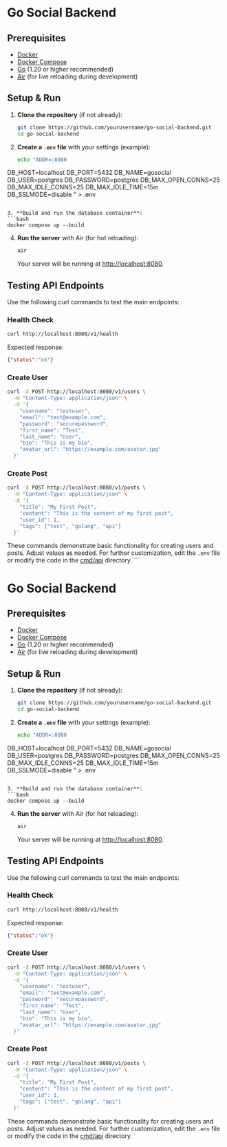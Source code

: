 # Go Social Backend

## Prerequisites
- [Docker](https://www.docker.com/get-started)
- [Docker Compose](https://docs.docker.com/compose/)
- [Go](https://golang.org/doc/install) (1.20 or higher recommended)
- [Air](https://github.com/cosmtrek/air) (for live reloading during development)

## Setup & Run

1. **Clone the repository** (if not already):
   ```bash
   git clone https://github.com/yourusername/go-social-backend.git
   cd go-social-backend
   ```

2. **Create a `.env` file** with your settings (example):
   ```bash
   echo "ADDR=:8080
DB_HOST=localhost
DB_PORT=5432
DB_NAME=gosocial
DB_USER=postgres
DB_PASSWORD=postgres
DB_MAX_OPEN_CONNS=25
DB_MAX_IDLE_CONNS=25
DB_MAX_IDLE_TIME=15m
DB_SSLMODE=disable
" > .env
   ```

3. **Build and run the database container**:
   ```bash
   docker compose up --build
   ```

4. **Run the server** with Air (for hot reloading):
   ```bash
   air
   ```
   Your server will be running at [http://localhost:8080](http://localhost:8080).

## Testing API Endpoints

Use the following curl commands to test the main endpoints:

### Health Check
```bash
curl http://localhost:8080/v1/health
```
Expected response:
```json
{"status":"ok"}
```

### Create User
```bash
curl -X POST http://localhost:8080/v1/users \
  -H "Content-Type: application/json" \
  -d '{
    "username": "testuser",
    "email": "test@example.com",
    "password": "securepassword",
    "first_name": "Test",
    "last_name": "User",
    "bio": "This is my bio",
    "avatar_url": "https://example.com/avatar.jpg"
  }'
```

### Create Post
```bash
curl -X POST http://localhost:8080/v1/posts \
  -H "Content-Type: application/json" \
  -d '{
    "title": "My First Post",
    "content": "This is the content of my first post",
    "user_id": 1,
    "tags": ["test", "golang", "api"]
  }'
```

These commands demonstrate basic functionality for creating users and posts. Adjust values as needed. For further customization, edit the `.env` file or modify the code in the [cmd/api](cmd/api) directory.````
<!-- filepath: /home/paranie/codes/go-social-backend/Readme.md -->

# Go Social Backend

## Prerequisites
- [Docker](https://www.docker.com/get-started)
- [Docker Compose](https://docs.docker.com/compose/)
- [Go](https://golang.org/doc/install) (1.20 or higher recommended)
- [Air](https://github.com/cosmtrek/air) (for live reloading during development)

## Setup & Run

1. **Clone the repository** (if not already):
   ```bash
   git clone https://github.com/yourusername/go-social-backend.git
   cd go-social-backend
   ```

2. **Create a `.env` file** with your settings (example):
   ```bash
   echo "ADDR=:8080
DB_HOST=localhost
DB_PORT=5432
DB_NAME=gosocial
DB_USER=postgres
DB_PASSWORD=postgres
DB_MAX_OPEN_CONNS=25
DB_MAX_IDLE_CONNS=25
DB_MAX_IDLE_TIME=15m
DB_SSLMODE=disable
" > .env
   ```

3. **Build and run the database container**:
   ```bash
   docker compose up --build
   ```

4. **Run the server** with Air (for hot reloading):
   ```bash
   air
   ```
   Your server will be running at [http://localhost:8080](http://localhost:8080).

## Testing API Endpoints

Use the following curl commands to test the main endpoints:

### Health Check
```bash
curl http://localhost:8080/v1/health
```
Expected response:
```json
{"status":"ok"}
```

### Create User
```bash
curl -X POST http://localhost:8080/v1/users \
  -H "Content-Type: application/json" \
  -d '{
    "username": "testuser",
    "email": "test@example.com",
    "password": "securepassword",
    "first_name": "Test",
    "last_name": "User",
    "bio": "This is my bio",
    "avatar_url": "https://example.com/avatar.jpg"
  }'
```

### Create Post
```bash
curl -X POST http://localhost:8080/v1/posts \
  -H "Content-Type: application/json" \
  -d '{
    "title": "My First Post",
    "content": "This is the content of my first post",
    "user_id": 1,
    "tags": ["test", "golang", "api"]
  }'
```

These commands demonstrate basic functionality for creating users and posts. Adjust values as needed. For further customization, edit the `.env` file or modify the code in the [cmd/api](cmd/api) directory.